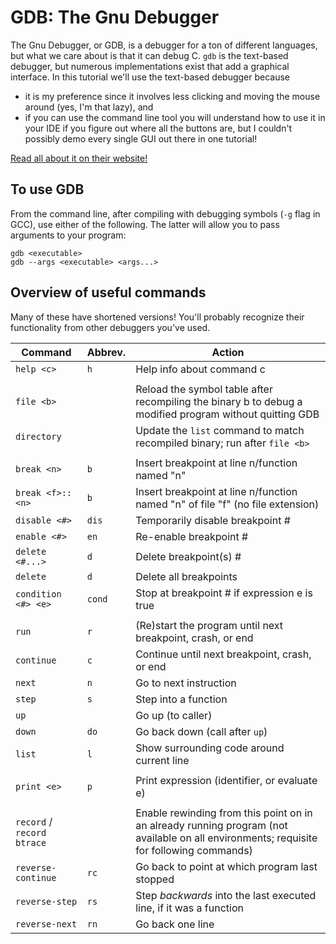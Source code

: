 # GDB: The Gnu Debugger

The Gnu Debugger, or GDB, is a debugger for a ton of different languages, but what we care about is that it can debug C. `gdb` is the text-based debugger, but numerous implementations exist that add a graphical interface. In this tutorial we'll use the text-based debugger because

- it is my preference since it involves less clicking and moving the mouse around (yes, I'm that lazy), and
- if you can use the command line tool you will understand how to use it in your IDE if you figure out where all the buttons are, but I couldn't possibly demo every single GUI out there in one tutorial!

[Read all about it on their website!](https://www.sourceware.org/gdb/)

## To use GDB

From the command line, after compiling with debugging symbols (`-g` flag in GCC), use either of the following. The latter will allow you to pass arguments to your program:

```
gdb <executable>
gdb --args <executable> <args...>
```

## Overview of useful commands

Many of these have shortened versions! You'll probably recognize their functionality from other debuggers you've used.

| Command | Abbrev. | Action
|-|-|-|
| `help <c>` | `h` | Help info about command c |
| | | |
| `file <b>` | | Reload the symbol table after recompiling the binary b to debug a modified program without quitting GDB |
| `directory` | | Update the `list` command to match recompiled binary; run after `file <b>` |
| | | |
| `break <n>` | `b` | Insert breakpoint at line n/function named "n" |
| `break <f>::<n>` | `b` | Insert breakpoint at line n/function named "n" of file "f" (no file extension) |
| `disable <#>` | `dis` | Temporarily disable breakpoint # |
| `enable <#>` | `en` | Re-enable breakpoint # |
| `delete <#...>` | `d` | Delete breakpoint(s) # |
| `delete` | `d` | Delete all breakpoints |
| `condition <#> <e>` | `cond` | Stop at breakpoint # if expression e is true |
| | | |
| `run` | `r` | (Re)start the program until next breakpoint, crash, or end |
| `continue` | `c` | Continue until next breakpoint, crash, or end |
| `next` | `n` | Go to next instruction |
| `step` | `s` | Step into a function |
| `up` | | Go up (to caller) |
| `down` | `do` | Go back down (call after `up`) |
| `list` | `l` | Show surrounding code around current line |
| | | |
| `print <e>` | `p` | Print expression (identifier, or evaluate e) |
| | | |
| `record` / `record btrace` | | Enable rewinding from this point on in an already running program (not available on all environments; requisite for following commands) |
| `reverse-continue` | `rc` | Go back to point at which program last stopped |
| `reverse-step` | `rs` | Step *backwards* into the last executed line, if it was a function |
| `reverse-next` | `rn` | Go back one line |
